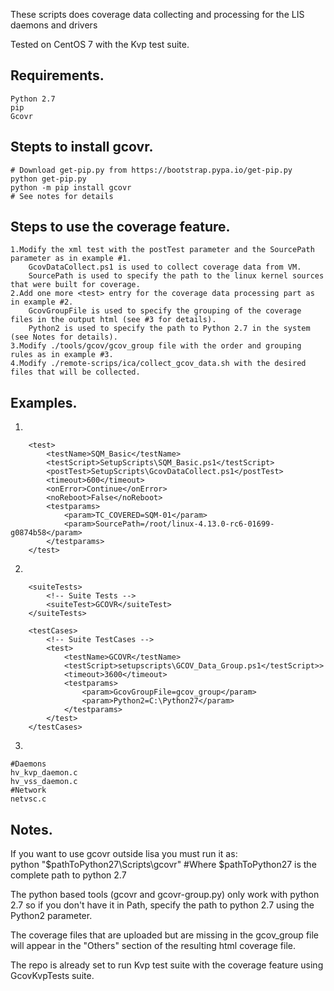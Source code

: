These scripts does coverage data collecting and processing for the LIS daemons and drivers

Tested on CentOS 7 with the Kvp test suite.

## Requirements.
~~~
Python 2.7
pip
Gcovr
~~~
## Stepts to install gcovr.
~~~
# Download get-pip.py from https://bootstrap.pypa.io/get-pip.py
python get-pip.py
python -m pip install gcovr
# See notes for details
~~~

## Steps to use the coverage feature.
~~~
1.Modify the xml test with the postTest parameter and the SourcePath parameter as in example #1.
    GcovDataCollect.ps1 is used to collect coverage data from VM.
    SourcePath is used to specify the path to the linux kernel sources that were built for coverage.
2.Add one more <test> entry for the coverage data processing part as in example #2.
    GcovGroupFile is used to specify the grouping of the coverage files in the output html (see #3 for details).
    Python2 is used to specify the path to Python 2.7 in the system (see Notes for details).
3.Modify ./tools/gcov/gcov_group file with the order and grouping rules as in example #3.
4.Modify ./remote-scrips/ica/collect_gcov_data.sh with the desired files that will be collected.
~~~

## Examples.
1)
~~~
    <test>
        <testName>SQM_Basic</testName>
        <testScript>SetupScripts\SQM_Basic.ps1</testScript>
        <postTest>SetupScripts\GcovDataCollect.ps1</postTest>
        <timeout>600</timeout>
        <onError>Continue</onError>
        <noReboot>False</noReboot>
        <testparams>
            <param>TC_COVERED=SQM-01</param>
            <param>SourcePath=/root/linux-4.13.0-rc6-01699-g0874b58</param>
        </testparams>
    </test>
~~~
2)
~~~
    <suiteTests>
        <!-- Suite Tests -->
        <suiteTest>GCOVR</suiteTest>
    </suiteTests>
    
    <testCases>
        <!-- Suite TestCases -->
        <test>
            <testName>GCOVR</testName>
            <testScript>setupscripts\GCOV_Data_Group.ps1</testScript>>
            <timeout>3600</timeout>
            <testparams>
                <param>GcovGroupFile=gcov_group</param>
                <param>Python2=C:\Python27</param>
            </testparams>
        </test>
    </testCases>
~~~
3)
~~~
#Daemons
hv_kvp_daemon.c
hv_vss_daemon.c
#Network
netvsc.c
~~~


## Notes.

   If you want to use gcovr outside lisa you must run it as:  
   python "$pathToPython27\Scripts\gcovr" #Where $pathToPython27 is the complete path to python 2.7

   The python based tools (gcovr and gcovr-group.py) only work with python 2.7 so if you
don't have it in Path, specify the path to python 2.7 using the Python2 parameter.

   The coverage files that are uploaded but are missing in the gcov_group file will appear
in the "Others" section of the resulting html coverage file.

   The repo is already set to run Kvp test suite with the coverage feature using GcovKvpTests suite.
